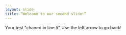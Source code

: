 ```yaml
---
layout: slide
title: “Welcome to our second slide!”
---
```

Your test "chaned in line 5"
Use the left arrow to go back!
